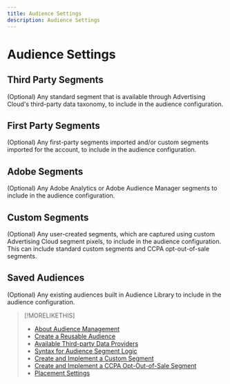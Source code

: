 ```yaml
---
title: Audience Settings
description: Audience Settings
---
```


# Audience Settings

## Third Party Segments

(Optional) Any standard segment that is available through Advertising Cloud's third-party data taxonomy, to include in the audience configuration.

## First Party Segments

(Optional) Any first-party segments imported and/or custom segments imported for the account, to include in the audience configuration.

## Adobe Segments

(Optional) Any Adobe Analytics or Adobe Audience Manager segments to include in the audience configuration.

## Custom Segments

(Optional) Any user-created segments, which are captured using custom Advertising Cloud segment pixels, to include in the audience configuration. This can include standard custom segments and CCPA opt-out-of-sale segments.

## Saved Audiences

(Optional) Any existing audiences built in Audience Library to include in the audience configuration.

>[!MORELIKETHIS]
>
>* [About Audience Management](audience-about.md)
>* [Create a Reusable Audience](reusable-audience-create.md)
>* [Available Third-party Data Providers](third-party-data-providers.md)
>* [Syntax for Audience Segment Logic](audience-segment-logic-syntax.md)
>* [Create and Implement a Custom Segment](custom-segment-create.md)
>* [Create and Implement a CCPA Opt-Out-of-Sale Segment](ccpa-opt-out-segment-create.md)
>* [Placement Settings](/help/dsp/campaign-management/placements/placement-settings.md)

